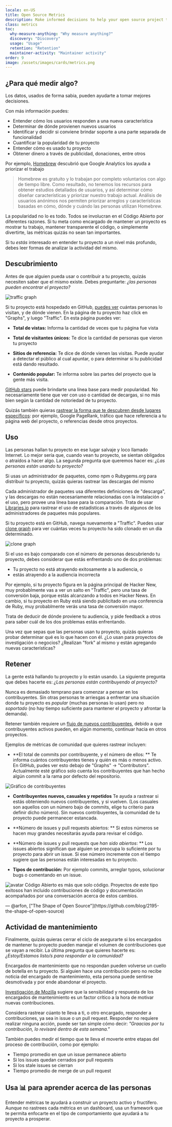 ```yaml
---
locale: en-US
title: Open Source Metrics
description: Make informed decisions to help your open source project thrive by measuring and tracking its success.
class: metrics
toc:
  why-measure-anything: "Why measure anything?"
  discovery: "Discovery"
  usage: "Usage"
  retention: "Retention"
  maintainer-activity: "Maintainer activity"
order: 9
image: /assets/images/cards/metrics.png
---
```


## ¿Para qué medir algo?

Los datos, usados de forma sabia, pueden ayudarte a tomar mejores decisiones.

Con más información puedes:

* Entender cómo los usuarios responden a una nueva característica
* Determinar de dónde provienen nuevos usuarios
* Identificar y decidir si conviene brindar soporte a una parte separada de funcionalidad
* Cuantificar la popularidad de tu proyecto
* Entender cómo es usado tu proyecto
* Obtener dinero a través de publicidad, donaciones, entre otros

Por ejemplo, [Homebrew](https://github.com/Homebrew/brew/blob/bbed7246bc5c5b7acb8c1d427d10b43e090dfd39/docs/Analytics.md) descubrió que Google Analytics los ayuda a priorizar el trabajo

> Homebrew es gratuito y lo trabajan por completo voluntarios con algo de tiempo libre. Como resultado, no tenemos los recursos para obtener estudios detallados de usuarios, y así determinar cómo diseñar características y priorizar nuestro trabajo actual. Análisis de usuarios anónimos nos permiten priorizar arreglos y características basadas en cómo, dónde y cuándo las personas utilizan Homebrew.

La popularidad no lo es todo. Todos se involucran en el Código Abierto por diferentes razones. Si tu meta como encargado de mantener un proyecto es mostrar tu trabajo, mantener transparente el código, o simplemente divertirte, las métricas quizás no sean tan importantes.

Si tu _estás_ interesado en entender tu proyecto a un nivel más profundo, debes leer formas de analizar la actividad del mismo.

## Descubrimiento

Antes de que alguien pueda usar o contribuir a tu proyecto, quizás necesiten saber que el mismo existe. Debes preguntarte: _¿las personas pueden encontrar el proyecto?_

![traffic graph](/assets/images/metrics/repo_traffic_graphs_tooltip.png)

Si tu proyecto está hospedado en GitHub, [puedes ver](https://help.github.com/articles/about-repository-graphs/#traffic) cuántas personas lo visitan, y de dónde vienen. En la página de tu proyecto haz click en "Graphs", y luego "Traffic". En esta página puedes ver:

* **Total de vistas:** Informa la cantidad de veces que tu página fue vista

* **Total de visitantes únicos:** Te dice la cantidad de personas que vieron tu proyecto

* **Sitios de referencia:** Te dice de dónde vienen las visitas. Puede ayudar a detectar el público al cual apuntar, o para determinar si tu publicidad está dando resultado.

* **Contenido popular:** Te informa sobre las partes del proyecto que la gente más visita.

[GitHub stars](https://help.github.com/articles/about-stars/) puede brindarte una línea base para medir popularidad. No necesariamente tiene que ver con uso o cantidad de decargas, si no más bien según la cantidad de notoriedad de tu proyecto.

Quizás también quieras [rastrear la forma que te descubren desde lugares específicos](https://opensource.com/business/16/6/pirate-metrics): por ejemplo, Google PageRank, tráfico que hace referencia a tu página web del proyecto, o referencias desde otros proyectos.

## Uso

Las personas hallan tu proyecto en ese lugar salvaje y loco llamado Internet. Lo mejor sería que, cuando vean tu proyecto, se sientan obligados o atraídos a hacer algo. La segunda pregunta que queremos hacer es: _¿Las personas están usando tu proyecto?_

Si usas un administrador de paquetes, como npm o Rubygems.org para distribuir tu proyecto, quizás quieras rastrear las descargas del mismo

Cada administrador de paquetes usa diferentes definiciones de "descarga", y las descargas no están necesariamente relacionadas con la instalación o el uso, pero provee una línea base para la comparación. Trata de usar [Libraries.io](https://libraries.io/) para rastrear el uso de estadísticas a través de algunos de los administradores de paquetes más populares.

Si tu proyecto está en GitHub, navega nuevamente a "Traffic". Puedes usar [clone graph](https://github.com/blog/1873-clone-graphs) para ver cuántas veces tu proyecto ha sido clonado en un día determinado.

![clone graph](/assets/images/metrics/clone_graph.png)

Si el uso es bajo comparado con el número de personas descubriendo tu proyecto, debes considerar que estás enfrentando uno de dos problemas:

* Tu proyecto no está atrayendo exitosamente a la audiencia, o
* estás atrayendo a la audiencia incorrecta

Por ejemplo, si tu proyecto figura en la página principal de Hacker New, muy probablmente vas a ver un salto en "Traffic", pero una tasa de conversión baja, porque estás alcanzando a todos en Hacker News. En cambio, si tu proyecto en Ruby está siendo publicitado en una conferencia de Ruby, muy probablmente verás una tasa de conversión mayor. 

Trata de deducir de dónde proviene tu audiencia, y pide feedback a otros para saber cuál de los dos problemas estás enfrentando.

Una vez que sepas que las personas usan tu proyecto, quizás quieras probar determinar qué es lo que hacen con él. ¿Lo usan para proyectos de investigación o negocios? ¿Realizan "fork" al mismo y están agregando nuevas características?

## Retener

La gente está hallando tu proyecto y lo están usando. La siguiente pregunta que debes hacerte es: _¿Las personas están contribuyendo al proyecto?_

Nunca es demasiado temprano para comenzar a pensar en los contribuyentes. Sin otras personas te arriesgas a enfrentar una situación donde tu proyecto es _popular_ (muchas personas lo usan) pero no _soportado_ (no hay tiempo suficiente para mantener el proyecto y afrontar la demanda).

Retener también requiere un [flujo de nuevos contribuyentes](http://blog.abigailcabunoc.com/increasing-developer-engagement-at-mozilla-science-learning-advocacy#contributor-pathways_2), debido a que contribuyentes activos pueden, en algún momento, continuar hacia en otros proyectos. 

Ejemplos de métricas de comunidad que quieres rastrear incluyen:

* **El total de commits por contribuyente, y el número de ellos: ** Te informa cuántos contribuyentes tienes y quién es más o menos activo. En GitHub, pudes ver esto debajo de "Graphs" -> "Contributors". Actualmente esté gráfico solo cuenta los contribuyentes que han hecho algún commit a la rama por defecto del repositorio.

![Gráfico de contribuyentes](/assets/images/metrics/repo_contributors_specific_graph.png)

* **Contribuyentes nuevos, casuales y repetidos** Te ayuda a rastrear si estás obteniendo nuevos contribuyentes, y si vuelven. (Los casuales son aquellos con un número bajo de commits, elige tu criterio para definir dicho número). Sin nuevos contribuyentes, la comunidad de tu proyecto puede permanecer estancada.

* **Número de issues y pull requests abiertos: ** Si estos números se hacen muy grandes necesitarás ayuda para revisar el código.

* **Número de issues y pull requests que _han sido abiertos_: ** Los issues abiertos significan que alguien se preocupa lo suficiente por tu proyecto para abrir un issue. Si ese número incremente con el tiempo sugiere que las personas están interesadas en tu proyecto.

* **Tipos de contribución:** Por ejemplo commits, arreglar typos, solucionar bugs o comentando en un issue.

<aside markdown="1" class="pquote">
  <img src="https://avatars1.githubusercontent.com/u/4483" class="pquote-avatar" alt="avatar">
  Código Abierto es más que solo código. Proyectos de este tipo exitosos han incluido contribuciones de código y documentación acompañados por una conversación acerca de estos cambios.
  <p markdown="1" class="pquote-credit">
— @arfon, ["The Shape of Open Source"](https://github.com/blog/2195-the-shape-of-open-source)
  </p>
</aside>

## Actividad de mantenimiento

Finalmente, quizás quieras cerrar el ciclo de asegurarte si los encargados de mantener tu proyecto pueden manejar el volumen de contribuciones que se vayan a recibir. La última pregunta que quieres hacerte es: _¿Estoy/Estamos listo/s para responder a la comunidad?_

Encargados de mantenimiento que no respondan pueden volverse un cuello de botella en tu proyecto. Si alguien hace una contribución pero no recibe noticia del encargado de mantenimiento, esta persona puede sentirse desmotivada y por ende abandonar el proyecto.

[Investigación de Mozilla](https://docs.google.com/presentation/d/1hsJLv1ieSqtXBzd5YZusY-mB8e1VJzaeOmh8Q4VeMio/edit#slide=id.g43d857af8_0177) sugiere que la sensibilidad y respuesta de los encargados de mantenimiento es un factor crítico a la hora de motivar nuevas contribuciones.

Considera rastrear cúanto te lleva a ti, o otro encargado, responder a contribuciones, ya sea in issue o un pull request. Responder no requiere realizar ninguna acción, puede ser tan simple cómo decir: _"Graacias por tu contribución, lo revisaré dentro de esta semana."_ 

También puedes medir el tiempo que te lleva el moverte entre etapas del proceso de contribución, como por ejemplo:

* Tiempo promedio en que un issue permanece abierto
* Si los issues quedan cerrados por pull requests
* Si los stale issues se cierran
* Tiempo promedio de merge de un pull request


## Usa 📊 para aprender acerca de las personas

Entender métricas te ayudará a construir un proyecto activo y fructífero. Aunque no rastrees cada métrica en un dashboard, usa un framework que te permita enfocarte en el tipo de comportamiento que ayudará a tu proyecto a prosperar.
